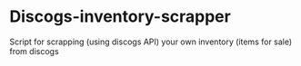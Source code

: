 # Discogs-inventory-scrapper
Script for scrapping (using discogs API) your own inventory (items for sale) from discogs
